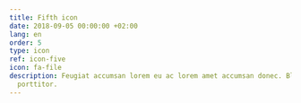 ```yaml
---
title: Fifth icon
date: 2018-09-05 00:00:00 +02:00
lang: en
order: 5
type: icon
ref: icon-five
icon: fa-file
description: Feugiat accumsan lorem eu ac lorem amet accumsan donec. Blandit orci
  porttitor.
---
```


